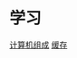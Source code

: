 # 学习

[计算机组成](https://www.coursera.org/learn/jisuanji-zucheng)
[缓存](https://coolshell.cn/articles/20793.html)